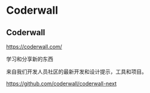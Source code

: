 # Coderwall



## Coderwall  

https://coderwall.com/

学习和分享新的东西 

来自我们开发人员社区的最新开发和设计提示，工具和项目。



https://github.com/coderwall/coderwall-next



